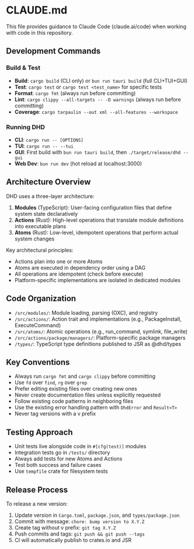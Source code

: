 # CLAUDE.md

This file provides guidance to Claude Code (claude.ai/code) when working with code in this repository.

## Development Commands

### Build & Test
- **Build**: `cargo build` (CLI only) or `bun run tauri build` (full CLI+TUI+GUI)
- **Test**: `cargo test` or `cargo test <test_name>` for specific tests
- **Format**: `cargo fmt` (always run before committing)
- **Lint**: `cargo clippy --all-targets -- -D warnings` (always run before committing)
- **Coverage**: `cargo tarpaulin --out xml --all-features --workspace`

### Running DHD
- **CLI**: `cargo run -- [OPTIONS]`
- **TUI**: `cargo run -- --tui`
- **GUI**: First build with `bun run tauri build`, then `./target/release/dhd --gui`
- **Web Dev**: `bun run dev` (hot reload at localhost:3000)

## Architecture Overview

DHD uses a three-layer architecture:

1. **Modules** (TypeScript): User-facing configuration files that define system state declaratively
2. **Actions** (Rust): High-level operations that translate module definitions into executable plans
3. **Atoms** (Rust): Low-level, idempotent operations that perform actual system changes

Key architectural principles:
- Actions plan into one or more Atoms
- Atoms are executed in dependency order using a DAG
- All operations are idempotent (check before execute)
- Platform-specific implementations are isolated in dedicated modules

## Code Organization

- `/src/modules/`: Module loading, parsing (OXC), and registry
- `/src/actions/`: Action trait and implementations (e.g., PackageInstall, ExecuteCommand)
- `/src/atoms/`: Atomic operations (e.g., run_command, symlink, file_write)
- `/src/actions/package/managers/`: Platform-specific package managers
- `/types/`: TypeScript type definitions published to JSR as @dhd/types

## Key Conventions

- Always run `cargo fmt` and `cargo clippy` before committing
- Use `fd` over `find`, `rg` over `grep`
- Prefer editing existing files over creating new ones
- Never create documentation files unless explicitly requested
- Follow existing code patterns in neighboring files
- Use the existing error handling pattern with `DhdError` and `Result<T>`
- Never tag versions with a v prefix

## Testing Approach

- Unit tests live alongside code in `#[cfg(test)]` modules
- Integration tests go in `/tests/` directory
- Always add tests for new Atoms and Actions
- Test both success and failure cases
- Use `tempfile` crate for filesystem tests

## Release Process

To release a new version:
1. Update version in `Cargo.toml`, `package.json`, and `types/package.json`
2. Commit with message: `chore: bump version to X.Y.Z`
3. Create tag without v prefix: `git tag X.Y.Z`
4. Push commits and tags: `git push && git push --tags`
5. CI will automatically publish to crates.io and JSR